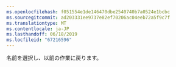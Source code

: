 ```yaml
---
ms.openlocfilehash: f051554e1de146470dbe2540740b7a0524e1bcbc
ms.sourcegitcommit: ad203331ee9737e82ef70206ac04eeb72a5f9c7f
ms.translationtype: MT
ms.contentlocale: ja-JP
ms.lasthandoff: 06/18/2019
ms.locfileid: "67216596"
---
```

名前を選択し、以前の作業に戻ります。